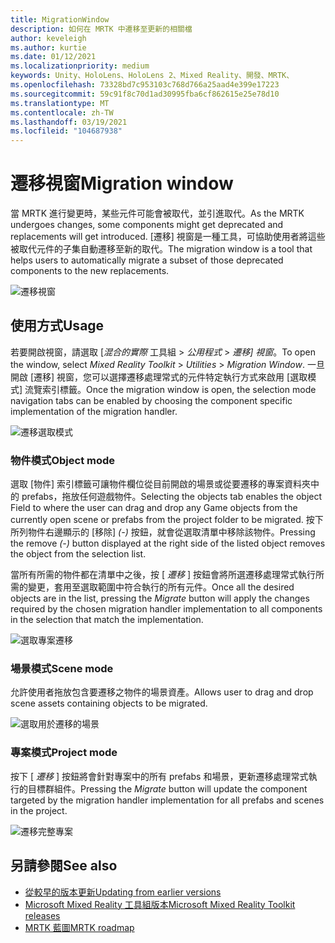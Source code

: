 ```yaml
---
title: MigrationWindow
description: 如何在 MRTK 中遷移至更新的相關檔
author: keveleigh
ms.author: kurtie
ms.date: 01/12/2021
ms.localizationpriority: medium
keywords: Unity、HoloLens、HoloLens 2、Mixed Reality、開發、MRTK、
ms.openlocfilehash: 73328bd7c953103c768d766a25aad4e399e17223
ms.sourcegitcommit: 59c91f8c70d1ad30995fba6cf862615e25e78d10
ms.translationtype: MT
ms.contentlocale: zh-TW
ms.lasthandoff: 03/19/2021
ms.locfileid: "104687938"
---
```

# <a name="migration-window"></a><span data-ttu-id="adfc1-104">遷移視窗</span><span class="sxs-lookup"><span data-stu-id="adfc1-104">Migration window</span></span>

<span data-ttu-id="adfc1-105">當 MRTK 進行變更時，某些元件可能會被取代，並引進取代。</span><span class="sxs-lookup"><span data-stu-id="adfc1-105">As the MRTK undergoes changes, some components might get deprecated and replacements will get introduced.</span></span>
<span data-ttu-id="adfc1-106">[遷移] 視窗是一種工具，可協助使用者將這些被取代元件的子集自動遷移至新的取代。</span><span class="sxs-lookup"><span data-stu-id="adfc1-106">The migration window is a tool that helps users to automatically migrate a subset of those deprecated components to the new replacements.</span></span>

![遷移視窗](../Images/MigrationWindow/MRTK_Migration_Window.png)

## <a name="usage"></a><span data-ttu-id="adfc1-108">使用方式</span><span class="sxs-lookup"><span data-stu-id="adfc1-108">Usage</span></span>

<span data-ttu-id="adfc1-109">若要開啟視窗，請選取 [*混合的實際* 工具組  >  *公用程式*  >  *遷移] 視窗*。</span><span class="sxs-lookup"><span data-stu-id="adfc1-109">To open the window, select *Mixed Reality Toolkit* > *Utilities* > *Migration Window*.</span></span> <span data-ttu-id="adfc1-110">一旦開啟 [遷移] 視窗，您可以選擇遷移處理常式的元件特定執行方式來啟用 [選取模式] 流覽索引標籤。</span><span class="sxs-lookup"><span data-stu-id="adfc1-110">Once the migration window is open, the selection mode navigation tabs can be enabled by choosing the component specific implementation of the migration handler.</span></span>  

![遷移選取模式](../Images/MigrationWindow/MRTK_Migration_Modes.png)

### <a name="object-mode"></a><span data-ttu-id="adfc1-112">物件模式</span><span class="sxs-lookup"><span data-stu-id="adfc1-112">Object mode</span></span>

<span data-ttu-id="adfc1-113">選取 [物件] 索引標籤可讓物件欄位從目前開啟的場景或從要遷移的專案資料夾中的 prefabs，拖放任何遊戲物件。</span><span class="sxs-lookup"><span data-stu-id="adfc1-113">Selecting the objects tab enables the object Field to where the user can drag and drop any Game objects from the currently open scene or prefabs from the project folder to be migrated.</span></span>
<span data-ttu-id="adfc1-114">按下所列物件右邊顯示的 [移除] *(-)* 按鈕，就會從選取清單中移除該物件。</span><span class="sxs-lookup"><span data-stu-id="adfc1-114">Pressing the remove *(-)* button displayed at the right side of the listed object removes the object from the selection list.</span></span>

<span data-ttu-id="adfc1-115">當所有所需的物件都在清單中之後，按 [ *遷移* ] 按鈕會將所選遷移處理常式執行所需的變更，套用至選取範圍中符合執行的所有元件。</span><span class="sxs-lookup"><span data-stu-id="adfc1-115">Once all the desired objects are in the list, pressing the *Migrate* button will apply the changes required by the chosen migration handler implementation to all components in the selection that match the implementation.</span></span>

![選取專案遷移](../Images/MigrationWindow/MRTK_Object_Migration.png)

### <a name="scene-mode"></a><span data-ttu-id="adfc1-117">場景模式</span><span class="sxs-lookup"><span data-stu-id="adfc1-117">Scene mode</span></span>

<span data-ttu-id="adfc1-118">允許使用者拖放包含要遷移之物件的場景資產。</span><span class="sxs-lookup"><span data-stu-id="adfc1-118">Allows user to drag and drop scene assets containing objects to be migrated.</span></span>

![選取用於遷移的場景](../Images/MigrationWindow/MRTK_Scene_Selection.png)

### <a name="project-mode"></a><span data-ttu-id="adfc1-120">專案模式</span><span class="sxs-lookup"><span data-stu-id="adfc1-120">Project mode</span></span>

<span data-ttu-id="adfc1-121">按下 [ *遷移* ] 按鈕將會針對專案中的所有 prefabs 和場景，更新遷移處理常式執行的目標群組件。</span><span class="sxs-lookup"><span data-stu-id="adfc1-121">Pressing the *Migrate* button will update the component targeted by the migration handler implementation for all prefabs and scenes in the project.</span></span>

![遷移完整專案](../Images/MigrationWindow/MRTK_Project_Migration.png)

## <a name="see-also"></a><span data-ttu-id="adfc1-123">另請參閱</span><span class="sxs-lookup"><span data-stu-id="adfc1-123">See also</span></span>

- [<span data-ttu-id="adfc1-124">從較早的版本更新</span><span class="sxs-lookup"><span data-stu-id="adfc1-124">Updating from earlier versions</span></span>](../../updates-deployment/Updating.md)
- [<span data-ttu-id="adfc1-125">Microsoft Mixed Reality 工具組版本</span><span class="sxs-lookup"><span data-stu-id="adfc1-125">Microsoft Mixed Reality Toolkit releases</span></span>](../../packages-releases/ReleaseNotes.md)
- [<span data-ttu-id="adfc1-126">MRTK 藍圖</span><span class="sxs-lookup"><span data-stu-id="adfc1-126">MRTK roadmap</span></span>](../../contributing/Roadmap.md)
